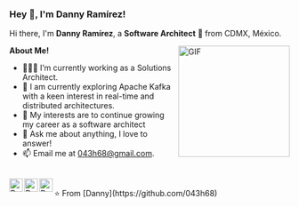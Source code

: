 <h3 title="name"> Hey 👋, I'm Danny Ramírez!</h3>

Hi there, I'm **Danny Ramírez**, a **Software Architect** 🚀 from CDMX, México.



<img align="right" alt="GIF" src="https://i.stack.imgur.com/lGw7P.png" width="200" height="200" />

**About Me!**

- 👨🏽‍💻 I’m currently working as a Solutions Architect.
- 🌱 I am currently exploring Apache Kafka with a keen interest in real-time and distributed architectures. 
- 🤔 My interests are to continue growing my career as a software architect
- 💬 Ask me about anything, I love to answer!
- 📫 Email me at [043h68@gmail.com](mailto:043h68@gmail.com).

</br>

<a href="https://www.linkedin.com/in/null/">
  <img align="left" alt="Danny's LinkedIn" width="24px" src="https://cdn.jsdelivr.net/npm/simple-icons@v3/icons/linkedin.svg" />
</a>
<a href="https://www.instagram.com/null/">
  <img align="left" alt="Danny's Instagram" width="24px" src="https://cdn.jsdelivr.net/npm/simple-icons@v3/icons/instagram.svg" />
</a>
<a href="https://www.facebook.com/null">
  <img align="left" alt="Danny's Facebook" width="24px" src="https://cdn.jsdelivr.net/npm/simple-icons@v3/icons/facebook.svg" />
</a>

<!--
**Languages and Tools:**  


<code><img height="20" src="https://raw.githubusercontent.com/github/explore/80688e429a7d4ef2fca1e82350fe8e3517d3494d/topics/javascript/javascript.png"></code>

<code><img height="20" src="https://raw.githubusercontent.com/github/explore/80688e429a7d4ef2fca1e82350fe8e3517d3494d/topics/react/react.png"></code>
<code><img height="20" src="https://raw.githubusercontent.com/github/explore/80688e429a7d4ef2fca1e82350fe8e3517d3494d/topics/nodejs/nodejs.png"></code>
<code><img height="20" src="https://raw.githubusercontent.com/github/explore/80688e429a7d4ef2fca1e82350fe8e3517d3494d/topics/mysql/mysql.png"></code>
<code><img height="20" src="https://raw.githubusercontent.com/github/explore/80688e429a7d4ef2fca1e82350fe8e3517d3494d/topics/git/git.png"></code>
<code><img height="20" src="https://raw.githubusercontent.com/github/explore/80688e429a7d4ef2fca1e82350fe8e3517d3494d/topics/terminal/terminal.png"></code>

<img src="https://github-readme-stats.vercel.app/api?username=ZamranxD&show_icons=true&hide_border=true&count_private=true&theme=shades-of-purple&icon_color=fad000" alt="Zamran's GitHub Stats">

-->
</br>
⭐️ From [Danny](https://github.com/043h68)

